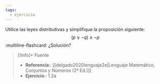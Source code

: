 ```yaml
---
tags:
  - ejercicio
---
```

Utilice las leyes distributivas y simplifique la proposición siguiente:
$$(p \lor \neg q) \land \neg p$$
:multiline-flashcard:
¿Solución?

>[!info]+ Fuente
>- **Referencia**:: [[delgado2020lenguaje2e|Lenguaje Matemático, Conjuntos y Números (2ª Ed.)]]
>- **Ejercicio**:: 1.2a
